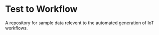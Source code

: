 # Test to Workflow
A repository for sample data relevent to the automated generation of IoT workflows.